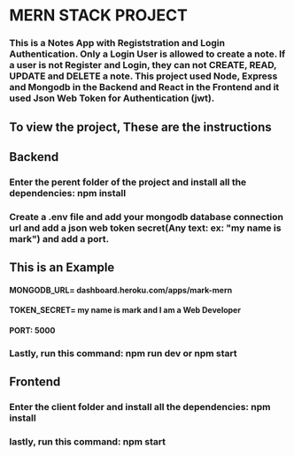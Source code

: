 # MERN STACK PROJECT

### This is a Notes App with Registstration and Login Authentication. Only a Login User is allowed to create a note. If a user is not Register and Login, they can not CREATE, READ, UPDATE and DELETE a note. This project used Node, Express and Mongodb in the Backend and React in the Frontend and it used Json Web Token for Authentication (jwt).

## To view the project, These are the instructions

## Backend
### Enter the perent folder of the project and install all the dependencies: npm install
### Create a .env file and add your mongodb database connection url and add a json web token secret(Any text: ex: "my name is mark") and add a port.

## This is an Example
#### MONGODB_URL= dashboard.heroku.com/apps/mark-mern
#### TOKEN_SECRET= my name is mark and I am a Web Developer
#### PORT: 5000
### Lastly, run this command:  npm run dev  or  npm start

## Frontend
### Enter the client folder and install all the dependencies: npm install
### lastly, run this command: npm start

